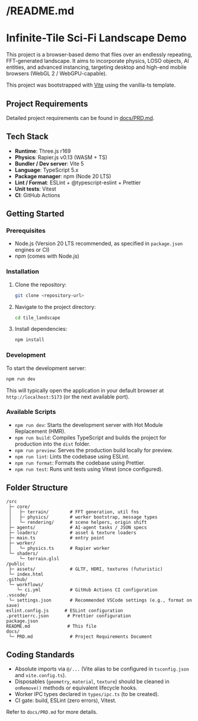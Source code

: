 # /README.md

# Infinite-Tile Sci-Fi Landscape Demo

This project is a browser-based demo that flies over an endlessly repeating, FFT-generated landscape. It aims to incorporate physics, LOSO objects, AI entities, and advanced instancing, targeting desktop and high-end mobile browsers (WebGL 2 / WebGPU-capable).

This project was bootstrapped with [Vite](https://vitejs.dev/) using the vanilla-ts template.

## Project Requirements

Detailed project requirements can be found in [docs/PRD.md](docs/PRD.md).

## Tech Stack

- **Runtime**: Three.js r169
- **Physics**: Rapier.js v0.13 (WASM + TS)
- **Bundler / Dev server**: Vite 5
- **Language**: TypeScript 5.x
- **Package manager**: npm (Node 20 LTS)
- **Lint / Format**: ESLint + @typescript-eslint + Prettier
- **Unit tests**: Vitest
- **CI**: GitHub Actions

## Getting Started

### Prerequisites

- Node.js (Version 20 LTS recommended, as specified in `package.json` engines or CI)
- npm (comes with Node.js)

### Installation

1.  Clone the repository:
    ```bash
    git clone <repository-url>
    ```
2.  Navigate to the project directory:
    ```bash
    cd tile_landscape
    ```
3.  Install dependencies:
    ```bash
    npm install
    ```

### Development

To start the development server:

```bash
npm run dev
```

This will typically open the application in your default browser at `http://localhost:5173` (or the next available port).

### Available Scripts

- `npm run dev`: Starts the development server with Hot Module Replacement (HMR).
- `npm run build`: Compiles TypeScript and builds the project for production into the `dist` folder.
- `npm run preview`: Serves the production build locally for preview.
- `npm run lint`: Lints the codebase using ESLint.
- `npm run format`: Formats the codebase using Prettier.
- `npm run test`: Runs unit tests using Vitest (once configured).

## Folder Structure

```
/src
 ├─ core/
 │   ├─ terrain/        # FFT generation, util fns
 │   ├─ physics/        # worker bootstrap, message types
 │   └─ rendering/      # scene helpers, origin shift
 ├─ agents/             # AI-agent tasks / JSON specs
 ├─ loaders/            # asset & texture loaders
 ├─ main.ts             # entry point
 ├─ worker/
 │   └─ physics.ts      # Rapier worker
 └─ shaders/
     └─ terrain.glsl
/public
 ├─ assets/             # GLTF, HDRI, textures (futuristic)
 └─ index.html
.github/
 └─ workflows/
    └─ ci.yml           # GitHub Actions CI configuration
.vscode/
 └─ settings.json       # Recommended VSCode settings (e.g., format on save)
eslint.config.js      # ESLint configuration
.prettierrc.json       # Prettier configuration
package.json
README.md              # This file
docs/
 └─ PRD.md              # Project Requirements Document
```

## Coding Standards

- Absolute imports via `@/...` (Vite alias to be configured in `tsconfig.json` and `vite.config.ts`).
- Disposables (`geometry`, `material`, `texture`) should be cleaned in `onRemove()` methods or equivalent lifecycle hooks.
- Worker IPC types declared in `types/ipc.ts` (to be created).
- CI gate: build, ESLint (zero errors), Vitest.

Refer to `docs/PRD.md` for more details.
